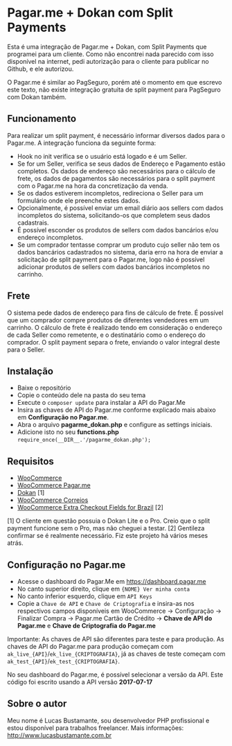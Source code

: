 
# Pagar.me + Dokan com Split Payments
Esta é uma integração de Pagar.me + Dokan, com Split Payments que programei para um cliente. Como não encontrei nada parecido com isso disponível na internet, pedi autorização para o cliente para publicar no Github, e ele autorizou.

O Pagar.me é similar ao PagSeguro, porém até o momento em que escrevo este texto, não existe integração gratuita de split payment para PagSeguro com Dokan também.

## Funcionamento
Para realizar um split payment, é necessário informar diversos dados para o Pagar.me. A integração funciona da seguinte forma:

 - Hook no init verifica se o usuário está logado e é um Seller.
 - Se for um Seller, verifica se seus dados de Endereço e Pagamento estão completos. Os dados de endereço são necessários para o cálculo de frete, os dados de pagamentos são necessários para o split payment com o  Pagar.me na hora da concretização da venda.
 - Se os dados estiverem incompletos, redireciona o Seller para um formulário onde ele preenche estes dados.
 - Opcionalmente, é possível enviar um email diário aos sellers com dados incompletos do sistema, solicitando-os que completem seus dados cadastrais.
 - É possível esconder os produtos de sellers com dados bancários e/ou endereço incompletos.
 - Se um comprador tentasse comprar um produto cujo seller não tem os dados bancários cadastrados no sistema, daria erro na hora de enviar a solicitação de split payment para o Pagar.me, logo não é possível adicionar produtos de sellers com dados bancários incompletos no carrinho.

 ## Frete
 O sistema pede dados de endereço para fins de cálculo de frete. É possível que um comprador compre produtos de diferentes vendedores em um carrinho. O cálculo de frete é realizado tendo em consideração o endereço de cada Seller como remetente, e o destinatário como o endereço do comprador. O split payment separa o frete, enviando o valor integral deste para o Seller.

## Instalação
- Baixe o repositório
- Copie o conteúdo dele na pasta do seu tema
- Execute o `composer update` para instalar a API do Pagar.Me
- Insira as chaves de API do Pagar.me conforme explicado mais abaixo em **Configuração no Pagar.me**.
- Abra o arquivo **pagarme_dokan.php** e configure as settings iniciais.
- Adicione isto no seu **functions.php** `require_once(__DIR__.'/pagarme_dokan.php');`

## Requisitos
- [WooCommerce](https://br.wordpress.org/plugins/woocommerce/)
- [WooCommerce Pagar.me](https://br.wordpress.org/plugins/woocommerce-pagarme/)
- [Dokan](https://br.wordpress.org/plugins/dokan-lite/) [1]
- [WooCommerce Correios](https://br.wordpress.org/plugins/woocommerce-correios/)
- [WooCommerce Extra Checkout Fields for Brazil](https://br.wordpress.org/plugins/woocommerce-extra-checkout-fields-for-brazil/) [2]

[1] O cliente em questão possuia o Dokan Lite e o Pro. Creio que o split payment funcione sem o Pro, mas não cheguei a testar.
[2] Gentileza confirmar se é realmente necessário. Fiz este projeto há vários meses atrás.

## Configuração no Pagar.me
- Acesse o dashboard do Pagar.Me em https://dashboard.pagar.me
- No canto superior direito, clique em `{NOME} Ver minha conta`
- No canto inferior esquerdo, clique em `API Keys`
- Copie a `Chave de API` e `Chave de Criptografia` e insira-as nos respectivos campos disponíveis em WooCommerce -> Configuração -> Finalizar Compra -> Pagar.me Cartão de Crédito -> **Chave de API do Pagar.me** e **Chave de Criptografia do Pagar.me**

Importante: As chaves de API são diferentes para teste e para produção. As chaves de API do Pagar.me para produção começam com `ak_live_{API}`/`ek_live_{CRIPTOGRAFIA}`, já as chaves de teste começam com `ak_test_{API}`/`ek_test_{CRIPTOGRAFIA}`.

No seu dashboard do Pagar.me, é possível selecionar a versão da API. Este código foi escrito usando a API versão **2017-07-17**

## Sobre o autor
Meu nome é Lucas Bustamante, sou desenvolvedor PHP profissional e estou disponível para trabalhos freelancer. Mais informações:
http://www.lucasbustamante.com.br
